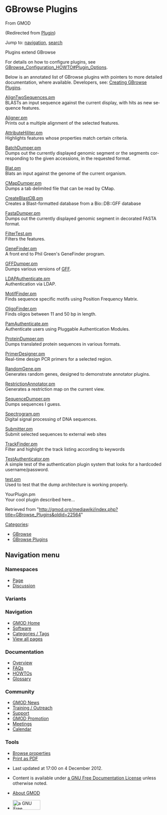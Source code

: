 <div id="mw-page-base" class="noprint">

</div>

<div id="mw-head-base" class="noprint">

</div>

<div id="content" class="mw-body" role="main">

<span id="top"></span>

<div id="mw-js-message" style="display:none;">

</div>



# <span dir="auto">GBrowse Plugins</span>

<div id="bodyContent">

<div id="siteSub">

From GMOD

</div>

<div id="contentSub">

(Redirected from
[Plugin](http://gmod.org/mediawiki/index.php?title=Plugin&redirect=no "Plugin"))

</div>

<div id="jump-to-nav" class="mw-jump">

Jump to: [navigation](#mw-navigation), [search](#p-search)

</div>

<div id="mw-content-text" class="mw-content-ltr" lang="en" dir="ltr">

Plugins extend GBrowse

For details on how to configure plugins, see
<a href="GBrowse_Configuration_HOWTO#Plugin_Options" class="mw-redirect"
title="GBrowse Configuration HOWTO">GBrowse_Configuration_HOWTO#Plugin_Options</a>.

Below is an annotated list of GBrowse plugins with pointers to more
detailed documentation, where available. Developers, see: [Creating
GBrowse Plugins](Creating_GBrowse_Plugins "Creating GBrowse Plugins").

[AlignTwoSequences.pm](AlignTwoSequences.pm "AlignTwoSequences.pm")   
BLASTs an input sequence against the current display, with hits as new
sequence features.

[Aligner.pm](Aligner.pm "Aligner.pm")   
Prints out a multiple alignment of the selected features.

[AttributeHiliter.pm](AttributeHiliter.pm "AttributeHiliter.pm")   
Highlights features whose properties match certain criteria.

[BatchDumper.pm](BatchDumper.pm "BatchDumper.pm")   
Dumps out the currently displayed genomic segment or the segments
corresponding to the given accessions, in the requested format.

[Blat.pm](Blat.pm "Blat.pm")   
Blats an input against the genome of the current organism.

[CMapDumper.pm](CMapDumper.pm "CMapDumper.pm")   
Dumps a tab delimited file that can be read by CMap.

[CreateBlastDB.pm](CreateBlastDB.pm "CreateBlastDB.pm")   
Creates a Blast-formatted database from a Bio::DB::GFF database

[FastaDumper.pm](FastaDumper.pm "FastaDumper.pm")   
Dumps out the currently displayed genomic segment in decorated FASTA
format.

[FilterTest.pm](FilterTest.pm "FilterTest.pm")   
Filters the features.

[GeneFinder.pm](GeneFinder.pm "GeneFinder.pm")   
A front end to Phil Green's GeneFinder program.

[GFFDumper.pm](GFFDumper.pm "GFFDumper.pm")   
Dumps various versions of [GFF](GFF "GFF").

[LDAPAuthenticate.pm](LDAPAuthenticate.pm "LDAPAuthenticate.pm")   
Authentication via LDAP.

[MotifFinder.pm](MotifFinder.pm "MotifFinder.pm")   
Finds sequence specific motifs using Position Frequency Matrix.

[OligoFinder.pm](OligoFinder.pm "OligoFinder.pm")   
Finds oligos between 11 and 50 bp in length.

[PamAuthenticate.pm](Gbrowse/authentication_plugins/PamAuthenticate "Gbrowse/authentication plugins/PamAuthenticate")   
Authenticate users using Pluggable Authentication Modules.

[ProteinDumper.pm](ProteinDumper.pm "ProteinDumper.pm")   
Dumps translated protein sequences in various formats.

[PrimerDesigner.pm](PrimerDesigner.pm "PrimerDesigner.pm")   
Real-time design PCR primers for a selected region.

[RandomGene.pm](RandomGene.pm "RandomGene.pm")   
Generates random genes, designed to demonstrate annotator plugins.

[RestrictionAnnotator.pm](RestrictionAnnotator.pm "RestrictionAnnotator.pm")   
Generates a restriction map on the current view.

[SequenceDumper.pm](SequenceDumper.pm "SequenceDumper.pm")   
Dumps sequences I guess.

[Spectrogram.pm](Spectrogram.pm "Spectrogram.pm")   
Digital signal processing of DNA sequences.

[Submitter.pm](Submitter.pm "Submitter.pm")   
Submit selected sequences to external web sites

[TrackFinder.pm](TrackFinder.pm "TrackFinder.pm")   
Filter and highlight the track listing according to keywords

[TestAuthenticator.pm](Gbrowse/authentication_plugins/testauthenticator "Gbrowse/authentication plugins/testauthenticator")   
A simple test of the authentication plugin system that looks for a
hardcoded username/password.

[test.pm](Test.pm "Test.pm")   
Used to test that the dump architecture is working properly.

YourPlugin.pm   
Your cool plugin described here...

</div>

<div class="printfooter">

Retrieved from
"<http://gmod.org/mediawiki/index.php?title=GBrowse_Plugins&oldid=22564>"

</div>

<div id="catlinks" class="catlinks">

<div id="mw-normal-catlinks" class="mw-normal-catlinks">

[Categories](Special:Categories "Special:Categories"):

- [GBrowse](Category:GBrowse "Category:GBrowse")
- [GBrowse Plugins](Category:GBrowse_Plugins "Category:GBrowse Plugins")

</div>

</div>

<div class="visualClear">

</div>

</div>

</div>

<div id="mw-navigation">

## Navigation menu

<div id="mw-head">



<div id="left-navigation">

<div id="p-namespaces" class="vectorTabs" role="navigation"
aria-labelledby="p-namespaces-label">

### Namespaces

- <span id="ca-nstab-main"><a href="GBrowse_Plugins" accesskey="c"
  title="View the content page [c]">Page</a></span>
- <span id="ca-talk"><a
  href="http://gmod.org/mediawiki/index.php?title=Talk:GBrowse_Plugins&amp;action=edit&amp;redlink=1"
  accesskey="t"
  title="Discussion about the content page [t]">Discussion</a></span>

</div>

<div id="p-variants" class="vectorMenu emptyPortlet" role="navigation"
aria-labelledby="p-variants-label">

### 

### Variants[](#)

<div class="menu">

</div>

</div>

</div>

<div id="right-navigation">





</div>



</div>

</div>

</div>

<div id="mw-panel">

<div id="p-logo" role="banner">

<a href="Main_Page"
style="background-image: url(../images/GMOD-cogs.png);"
title="Visit the main page"></a>

</div>

<div id="p-Navigation" class="portal" role="navigation"
aria-labelledby="p-Navigation-label">

### Navigation

<div class="body">

- <span id="n-GMOD-Home">[GMOD Home](Main_Page)</span>
- <span id="n-Software">[Software](GMOD_Components)</span>
- <span id="n-Categories-.2F-Tags">[Categories /
  Tags](Categories)</span>
- <span id="n-View-all-pages">[View all pages](Special:AllPages)</span>

</div>

</div>

<div id="p-Documentation" class="portal" role="navigation"
aria-labelledby="p-Documentation-label">

### Documentation

<div class="body">

- <span id="n-Overview">[Overview](Overview)</span>
- <span id="n-FAQs">[FAQs](Category:FAQ)</span>
- <span id="n-HOWTOs">[HOWTOs](Category:HOWTO)</span>
- <span id="n-Glossary">[Glossary](Glossary)</span>

</div>

</div>

<div id="p-Community" class="portal" role="navigation"
aria-labelledby="p-Community-label">

### Community

<div class="body">

- <span id="n-GMOD-News">[GMOD News](GMOD_News)</span>
- <span id="n-Training-.2F-Outreach">[Training /
  Outreach](Training_and_Outreach)</span>
- <span id="n-Support">[Support](Support)</span>
- <span id="n-GMOD-Promotion">[GMOD Promotion](GMOD_Promotion)</span>
- <span id="n-Meetings">[Meetings](Meetings)</span>
- <span id="n-Calendar">[Calendar](Calendar)</span>

</div>

</div>

<div id="p-tb" class="portal" role="navigation"
aria-labelledby="p-tb-label">

### Tools

<div class="body">


- <span id="t-smwbrowselink"><a href="Special:Browse/GBrowse_Plugins" rel="smw-browse">Browse
  properties</a></span>
- <span id="t-pdf">[Print as
  PDF](http://gmod.org/mediawiki/index.php?title=Special:PdfPrint&page=GBrowse_Plugins)</span>

</div>

</div>

</div>

</div>

<div id="footer" role="contentinfo">

- <span id="footer-info-lastmod">Last updated at 17:00 on 4 December
  2012.</span>
<!-- - <span id="footer-info-viewcount">108,774 page views.</span> -->
- <span id="footer-info-copyright">Content is available under
  <a href="http://www.gnu.org/licenses/fdl-1.3.html" class="external"
  rel="nofollow">a GNU Free Documentation License</a> unless otherwise
  noted.</span>

<!-- -->

- <span id="footer-places-about">[About
  GMOD](GMOD:About "GMOD:About")</span>

<!-- -->

- <span id="footer-copyrightico">[<img src="http://www.gnu.org/graphics/gfdl-logo-small.png" width="88"
  height="31" alt="a GNU Free Documentation License" />](http://www.gnu.org/licenses/fdl-1.3.html)</span>


<div style="clear:both">

</div>

</div>
